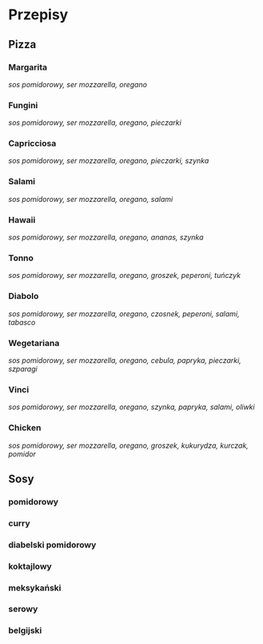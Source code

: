 # Przepisy


## Pizza

### Margarita
*sos pomidorowy, ser mozzarella, oregano*
### Fungini
*sos pomidorowy, ser mozzarella, oregano, pieczarki*
### Capricciosa
*sos pomidorowy, ser mozzarella, oregano, pieczarki, szynka*
### Salami
*sos pomidorowy, ser mozzarella, oregano, salami*
### Hawaii
*sos pomidorowy, ser mozzarella, oregano, ananas, szynka*
### Tonno
*sos pomidorowy, ser mozzarella, oregano, groszek, peperoni, tuńczyk*
### Diabolo
*sos pomidorowy, ser mozzarella, oregano, czosnek, peperoni, salami, tabasco*
### Wegetariana
*sos pomidorowy, ser mozzarella, oregano, cebula, papryka, pieczarki, szparagi*
### Vinci
*sos pomidorowy, ser mozzarella, oregano, szynka, papryka, salami, oliwki*
### Chicken
*sos pomidorowy, ser mozzarella, oregano, groszek, kukurydza, kurczak, pomidor*


## Sosy
### pomidorowy
### curry
### diabelski pomidorowy
### koktajlowy
### meksykański
### serowy
### belgijski